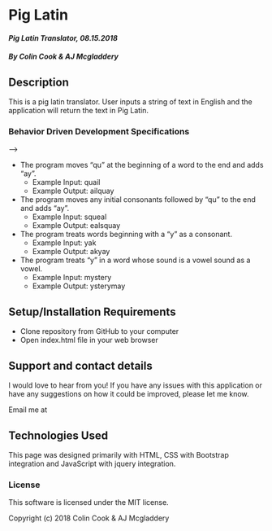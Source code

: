 # **Pig Latin**

#### _Pig Latin Translator, 08.15.2018_

##### By Colin Cook & AJ Mcgladdery

## Description

This is a pig latin translator. User inputs a string of text in English and the application will return the text in Pig Latin.

### Behavior Driven Development Specifications
<!--
* The program does nothing to non-alphabetical characters, since they do not contain consonants or vowels.
    * Example Input: 3
    * Example Output: 3 -->
<!-- * The program adds "ay" to single-letter words beginning with a vowel.
    * Example Input: i
    * Example Output: iay -->
<!-- * The program adds “way” to multi-letter words beginning with a vowel.
    <!-- * Example Input: apple
    * Example Output: appleway --> -->
<!-- *  The program moves a single consonant from the beginning of a word to the end and adds “ay”.
    * Example Input: cook
    * Example Output: ookcay -->
<!-- * The program moves two consonants from the beginning of a word to the end and adds “ay”.
    * Example Input: stool
    * Example Output: oolstay -->
<!-- * The program moves three consonants from the beginning of a word to the end and adds “ay”.
    * Example Input: strap
    * Example Output: apstray -->
* The program moves “qu” at the beginning of a word to the end and adds “ay”.
    * Example Input: quail
    * Example Output: ailquay
* The program moves any initial consonants followed by “qu” to the end and adds “ay”.
    * Example Input: squeal
    * Example Output: ealsquay
* The program treats words beginning with a “y” as a consonant.
    * Example Input: yak
    * Example Output: akyay
* The program treats “y” in a word whose sound is a vowel sound as a vowel.
    * Example Input: mystery
    * Example Output: ysterymay



## Setup/Installation Requirements

* Clone repository from GitHub to your computer
* Open index.html file in your web browser

## Support and contact details

I would love to hear from you! If you have any issues with this application or have any suggestions on how it could be improved, please let me know.

Email me at

## Technologies Used

This page was designed primarily with HTML, CSS with Bootstrap integration and JavaScript with jquery integration.

### License

This software is licensed under the MIT license.

Copyright (c) 2018 Colin Cook & AJ Mcgladdery
